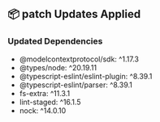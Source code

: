 ## 📦 patch Updates Applied

### Updated Dependencies

- @modelcontextprotocol/sdk: ^1.17.3
- @types/node: ^20.19.11
- @typescript-eslint/eslint-plugin: ^8.39.1
- @typescript-eslint/parser: ^8.39.1
- fs-extra: ^11.3.1
- lint-staged: ^16.1.5
- nock: ^14.0.10

